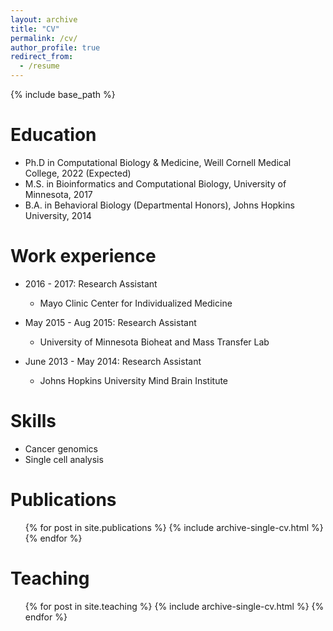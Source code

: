 ```yaml
---
layout: archive
title: "CV"
permalink: /cv/
author_profile: true
redirect_from:
  - /resume
---
```


{% include base_path %}

Education
======
* Ph.D in Computational Biology & Medicine, Weill Cornell Medical College, 2022 (Expected)
* M.S. in Bioinformatics and Computational Biology, University of Minnesota, 2017
* B.A. in Behavioral Biology (Departmental Honors), Johns Hopkins University, 2014

Work experience
======
* 2016 - 2017: Research Assistant
  * Mayo Clinic Center for Individualized Medicine

* May 2015 - Aug 2015: Research Assistant
  * University of Minnesota Bioheat and Mass Transfer Lab

* June 2013 - May 2014: Research Assistant
  * Johns Hopkins University Mind Brain Institute

Skills
======
* Cancer genomics
* Single cell analysis

Publications
======
  <ul>{% for post in site.publications %}
    {% include archive-single-cv.html %}
  {% endfor %}</ul>
  
Teaching
======
  <ul>{% for post in site.teaching %}
    {% include archive-single-cv.html %}
  {% endfor %}</ul>
  
